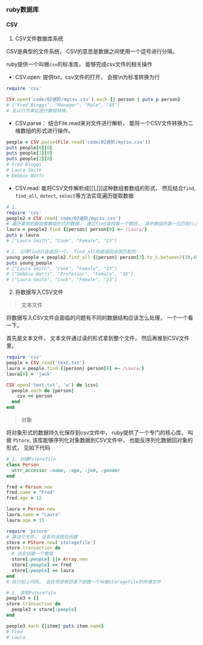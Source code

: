 ### ruby数据库

#### CSV

1. CSV文件数据库系统

CSV是典型的文件系统， CSV的意思是数据之间使用一个逗号进行分隔。

ruby提供一个叫做`csv`的标准库， 能够完成csv文件的相关操作

- CSV.open: 提供txt，csv文件的打开， 会按\n为标准转换为行

```ruby
require 'csv'

CSV.open('code/02进阶/mycsv.csv').each {| person | puts p person}
# ["Fred Bloggs", "Manager", "Male", "45"]
# 会以行为单位进行数组转换。
```

- CSV.parse： 结合File.read来对文件进行解析， 能将一个CSV文件转换为二维数组的形式进行操作。

```ruby
people = CSV.parse(File.read('code/02进阶/mycsv.csv'))
puts people[0][0]
puts people[1][0]
puts people[2][0]
# Fred Bloggs
# Laura Smith
# Debbie Watts
```

- CSV.read: 能将CSV文件解析成[[],[]]这种数组套数组的形式， 然后结合`find`, `find_all`, `detect`, `select`等方法实现遍历提取数据

```ruby
# 1. 
require 'csv'
people2 = CSV.read('code/02进阶/mycsv.csv')
# 遍历拿到的数组套数组形式的数据， 通过find查找每一个数组， 其中数组的第一位匹配/Laura/
laura = people2.find {|person| person[0] =~ /Laura/}
puts p laura
# ["Laura Smith", "Cook", "Female", "23"]

# 2. 记得find只会返回一个， find_all则是返回全部匹配的
young_people = people2.find_all {|person| person[3].to_i.between?(20,40)}
puts young_people
# ["Laura Smith", "Cook", "Female", "23"]
# ["Debbie Watts", "Professor", "Female", "38"]
# ["Laura Smith", "Cook", "Female", "23"]
```

2. 将数据写入CSV文件

> 文本文件

将数据写入CSV文件会面临的问题有不同的数据结构应该怎么处理， 一个一个看一下。

首先是文本文件， 文本文件通过读的形式拿到整个文件， 然后再推到CSV文件里。

```ruby
require 'csv'
people = CSV.read('text.txt')
laura = people.find {|person| person[0] =~ /Laura/}
laura[0] = 'jack'

CSV.open('text.txt', 'w') do |csv|
  people.each do |person|
    csv << person
  end
end
```

> 对象

将对象形式的数据持久化保存到csv文件中， ruby提供了一个专门的核心库， 叫做 `PStore`, 该库能够序列化对象数据到CSV文件中，
也能反序列化数据回对象的形式， 见如下代码

```ruby
# 1. 创建Pstorefile
class Person
  attr_accessor :name, :age, :job, :gender
end

fred = Person.new
fred.name = "Fred"
fred.age = 12

laura = Person.new
laura.name = "Laura"
laura.age = 15

require 'pstore'
# 拿这个文件， 没有的话就会创建
store = PStore.new('storagefile')
store.transaction do
  # 这会创建一个数组
  store[:people] ||= Array.new
  store[:people] << fred
  store[:people] << laura
end
# 执行如上代码， 会在项目根目录下创建一个叫做storagefile的存储文件

# 2. 读取Pstorefile
people3 = []
store.transaction do
  people3 = store[:people]
end

people3.each {|item| puts item.name}
# Fred
# Laura
```
